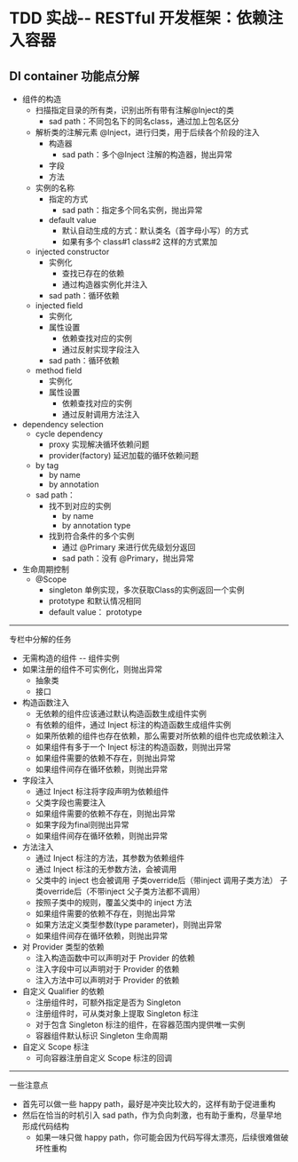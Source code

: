 # TDD 实战-- RESTful 开发框架：依赖注入容器




## DI container 功能点分解

- 组件的构造
  - 扫描指定目录的所有类，识别出所有带有注解@Inject的类
    - sad path：不同包名下的同名class，通过加上包名区分
  - 解析类的注解元素 @Inject，进行归类，用于后续各个阶段的注入
    - 构造器
      - sad path：多个@Inject 注解的构造器，抛出异常
    - 字段
    - 方法
  - 实例的名称
    - 指定的方式
      - sad path：指定多个同名实例，抛出异常
    - default value
      - 默认自动生成的方式：默认类名（首字母小写）的方式
      - 如果有多个 class#1  class#2 这样的方式累加
  - injected constructor
    - 实例化
      - 查找已存在的依赖
      - 通过构造器实例化并注入
    - sad path：循环依赖
  - injected field
    - 实例化
    - 属性设置
      - 依赖查找对应的实例
      - 通过反射实现字段注入
    - sad path：循环依赖
  - method field
    - 实例化
    - 属性设置
      - 依赖查找对应的实例
      - 通过反射调用方法注入
- dependency selection
  - cycle dependency
    - proxy 实现解决循环依赖问题
    - provider(factory) 延迟加载的循环依赖问题
  - by tag
    - by name
    - by annotation
  - sad path：
    - 找不到对应的实例
      - by name
      - by annotation type
    - 找到符合条件的多个实例
      - 通过 @Primary 来进行优先级划分返回
      - sad path：没有 @Primary，抛出异常
- 生命周期控制
  - @Scope
    - singleton 单例实现，多次获取Class的实例返回一个实例
    - prototype 和默认情况相同
    - default value： prototype

---
专栏中分解的任务

- 无需构造的组件 -- 组件实例
- 如果注册的组件不可实例化，则抛出异常
  - 抽象类
  - 接口
- 构造函数注入
  - 无依赖的组件应该通过默认构造函数生成组件实例
  - 有依赖的组件，通过 Inject 标注的构造函数生成组件实例
  - 如果所依赖的组件也存在依赖，那么需要对所依赖的组件也完成依赖注入
  - 如果组件有多于一个 Inject 标注的构造函数，则抛出异常
  - 如果组件需要的依赖不存在，则抛出异常
  - 如果组件间存在循环依赖，则抛出异常
- 字段注入
  - 通过 Inject 标注将字段声明为依赖组件
  - 父类字段也需要注入
  - 如果组件需要的依赖不存在，则抛出异常
  - 如果字段为final则抛出异常
  - 如果组件间存在循环依赖，则抛出异常
- 方法注入
  - 通过 Inject 标注的方法，其参数为依赖组件
  - 通过 Inject 标注的无参数方法，会被调用
  - 父类中的 inject 也会被调用
    子类override后（带inject 调用子类方法）
    子类override后（不带inject 父子类方法都不调用）
  - 按照子类中的规则，覆盖父类中的 inject 方法
  - 如果组件需要的依赖不存在，则抛出异常
  - 如果方法定义类型参数(type parameter)，则抛出异常
  - 如果组件间存在循环依赖，则抛出异常
- 对 Provider 类型的依赖
  - 注入构造函数中可以声明对于 Provider 的依赖
  - 注入字段中可以声明对于 Provider 的依赖
  - 注入方法中可以声明对于 Provider 的依赖
- 自定义 Qualifier 的依赖
  - 注册组件时，可额外指定是否为 Singleton
  - 注册组件时，可从类对象上提取 Singleton 标注
  - 对于包含 Singleton 标注的组件，在容器范围内提供唯一实例
  - 容器组件默认标识 Singleton 生命周期
- 自定义 Scope 标注
  - 可向容器注册自定义 Scope 标注的回调



---
一些注意点
- 首先可以做一些 happy path，最好是冲突比较大的，这样有助于促进重构
- 然后在恰当的时机引入 sad path，作为负向刺激，也有助于重构，尽量早地形成代码结构
  - 如果一味只做 happy path，你可能会因为代码写得太漂亮，后续很难做破坏性重构
